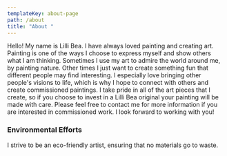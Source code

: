 ```yaml
---
templateKey: about-page
path: /about
title: "About "
---
```



<!--StartFragment-->

Hello! My name is Lilli Bea. I have always loved painting and creating art. Painting is one of the ways I choose to express myself and show others what I am thinking. Sometimes I use my art to admire the world around me, by painting nature. Other times I just want to create something fun that different people may find interesting. I especially love bringing other people's visions to life, which is why I hope to connect with others and create commissioned paintings. I take pride in all of the art pieces that I create, so if you choose to invest in a Lilli Bea original your painting will be made with care. Please feel free to contact me for more information if you are interested in commissioned work. I look forward to working with you!

<!--EndFragment-->

### 

### Environmental Efforts 

<!--StartFragment-->

I strive to be an eco-friendly artist, ensuring that no materials go to waste.

<!--EndFragment-->